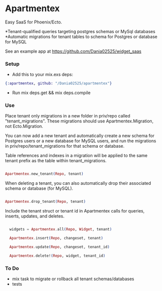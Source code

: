 # Apartmentex

Easy SaaS for Phoenix/Ecto.

*Tenant-qualified queries targeting postgres schemas or MySql databases
*Automatic migrations for tenant tables to schema for Postgres or
database for MySQL

See an example app at https://github.com/Dania02525/widget_saas

### Setup

- Add this to your mix.exs deps:
```elixir
{:apartmentex, github: "/Dania02525/apartmentex"}
```
- Run mix deps.get && mix deps.compile


### Use
Place tenant only migrations in a new folder in priv/repo called
"tenant_migrations".  These migrations should use Apartmentex.Migration,
not Ecto.Migration.

You can now add a new tenant and automatically create a new schema for Postgres users
or a new database for MySQL users, and run the migrations in
priv/repo/tenant_migrations for that schema or database.

Table references and indexes in a migration will be applied to the same tenant prefix as the table within
tenant_migrations.

```elixir

Apartmentex.new_tenant(Repo, tenant)

```

When deleting a tenant, you can also automatically drop their
associated schema or database (for MySQL).  

```elixir

Apartmentex.drop_tenant(Repo, tenant)

```

Include the tenant struct or tenant id in Apartmentex calls
for queries, inserts, updates, and deletes.  

```elixir

  widgets = Apartmentex.all(Repo, Widget, tenant)

  Apartmentex.insert(Repo, changeset, tenant)

  Apartmentex.update(Repo, changeset, tenant_id)

  Apartmentex.delete!(Repo, widget, tenant_id)

```

### To Do

- mix task to migrate or rollback all tenant schemas/databases
- tests
